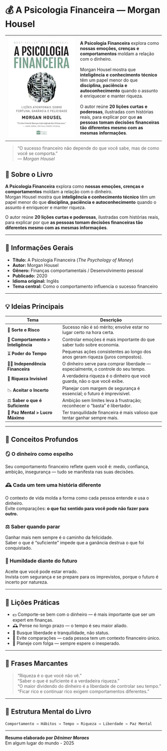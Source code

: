 # 💰 A Psicologia Financeira — Morgan Housel


<table width="100%">
  <tr>
    <td width="220px">
      <img src="./.gitbook/assets/capa_book3.png" alt="Capa do livro A Psicologia Financeira" width="220px">
    </td>
    <td>
      <p>
        <strong>A Psicologia Financeira</strong> explora como <strong>nossas emoções, crenças e comportamentos</strong> moldam a relação com o dinheiro.<br><br>
        Morgan Housel mostra que <strong>inteligência e conhecimento técnico</strong> têm um papel menor do que <strong>disciplina, paciência e autoconhecimento</strong> quando o assunto é enriquecer e manter riqueza.<br><br>
        O autor reúne <strong>20 lições curtas e poderosas</strong>, ilustradas com histórias reais, para explicar por que <strong>as pessoas tomam decisões financeiras tão diferentes mesmo com as mesmas informações</strong>.
      </p>
    </td>
  </tr>
</table>

> “O sucesso financeiro não depende do que você sabe, mas de como você se comporta.”  
> — *Morgan Housel*

## 🧠 Sobre o Livro

**A Psicologia Financeira** explora como **nossas emoções, crenças e comportamentos** moldam a relação com o dinheiro.  
Morgan Housel mostra que **inteligência e conhecimento técnico** têm um papel menor do que **disciplina, paciência e autoconhecimento** quando o assunto é enriquecer e manter riqueza.

O autor reúne **20 lições curtas e poderosas**, ilustradas com histórias reais, para explicar por que **as pessoas tomam decisões financeiras tão diferentes mesmo com as mesmas informações**.

---

## 📘 Informações Gerais

- **Título:** A Psicologia Financeira (*The Psychology of Money*)  
- **Autor:** Morgan Housel  
- **Gênero:** Finanças comportamentais / Desenvolvimento pessoal  
- **Publicado:** 2020  
- **Idioma original:** Inglês  
- **Tema central:** Como o comportamento influencia o sucesso financeiro  

---

## 💡 Ideias Principais

| Tema | Descrição |
|------|------------|
| 🧩 **Sorte e Risco** | Sucesso não é só mérito; envolve estar no lugar certo na hora certa. |
| 🧠 **Comportamento > Inteligência** | Controlar emoções é mais importante do que saber tudo sobre economia. |
| ⏳ **Poder do Tempo** | Pequenas ações consistentes ao longo dos anos geram riqueza (juros compostos). |
| 🧍‍♂️ **Independência Financeira** | O dinheiro serve para comprar liberdade — especialmente, o controle do seu tempo. |
| 💎 **Riqueza Invisível** | A verdadeira riqueza é o dinheiro que você guarda, não o que você exibe. |
| 📉 **Aceitar o Incerto** | Planejar com margem de segurança é essencial; o futuro é imprevisível. |
| ⚖️ **Saber o que é Suficiente** | Ambição sem limites leva à frustração; reconhecer o “basta” é libertador. |
| 🧘 **Paz Mental > Lucro Máximo** | Ter tranquilidade financeira é mais valioso que tentar ganhar sempre mais. |

---

## 🧩 Conceitos Profundos

### 🪞 O dinheiro como espelho
Seu comportamento financeiro reflete quem você é: medo, confiança, ambição, insegurança — tudo se manifesta nas suas decisões.

### 🕰 Cada um tem uma história diferente
O contexto de vida molda a forma como cada pessoa entende e usa o dinheiro.  
Evite comparações: **o que faz sentido para você pode não fazer para outro.**

### ⚖️ Saber quando parar
Ganhar mais nem sempre é o caminho da felicidade.  
Saber o que é “suficiente” impede que a ganância destrua o que foi conquistado.

### 💭 Humildade diante do futuro
Aceite que você pode estar errado.  
Invista com segurança e se prepare para os imprevistos, porque o futuro é incerto por natureza.

---

## 🔑 Lições Práticas

- 💵 Comporte-se bem com o dinheiro — é mais importante que ser um expert em finanças.  
- 🕰 Pense no longo prazo — o tempo é seu maior aliado.  
- 🧘 Busque liberdade e tranquilidade, não status.  
- 🚫 Evite comparações — cada pessoa tem um contexto financeiro único.  
- 🧠 Planeje com folga — sempre espere o inesperado.  

---

## 💬 Frases Marcantes

> “Riqueza é o que você não vê.”  
> “Saber o que é suficiente é a verdadeira riqueza.”  
> “O maior dividendo do dinheiro é a liberdade de controlar seu tempo.”  
> “Ficar rico e continuar rico exigem comportamentos diferentes.”  

---

## 🧭 Estrutura Mental do Livro

```plaintext
Comportamento → Hábitos → Tempo → Riqueza → Liberdade → Paz Mental
```
---
**Resumo elaborado por _Dênimer Moraes_** \
Em algum lugar do mundo - 2025
